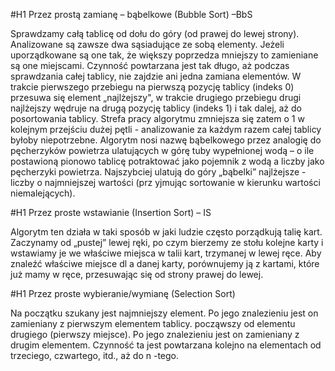 #H1 Przez prostą zamianę – bąbelkowe (Bubble Sort) –BbS
<p>Sprawdzamy całą tablicę od dołu do góry (od prawej do lewej strony). Analizowane są 
zawsze  dwa  sąsiadujące  ze  sobą  elementy.  Jeżeli  uporządkowane  są  one  tak,  że  większy 
poprzedza mniejszy to zamieniane są one miejscami. Czynność powtarzana jest tak długo, 
aż 
podczas   sprawdzania   całej   tablicy,   nie   zajdzie   ani   jedna   zamiana   elementów. 
W trakcie
pierwszego przebiegu na pierwszą pozycję tablicy (indeks 
0) 
przesuwa się
element
„najlżejszy", w trakcie drugiego przebiegu drugi najlżejszy wędruje na drugą
pozycję
tablicy (indeks 1) 
i tak dalej, aż do 
posortowania tablicy.
Strefa pracy algorytmu zmniejsza się 
zatem  o  1  w  kolejnym  przejściu  dużej  pętli
-
analizowanie  za  każdym  razem  całej  tablicy 
byłoby 
niepotrzebne.
Algorytm  nosi  nazwę  bąbelkowego  przez  analogię 
do  pęcherzyków  powietrza 
ulatujących  w  górę  tuby  wypełnionej  wodą 
–
o  ile  postawioną  pionowo  tablicę  potraktować 
jako pojemnik z wodą a liczby jako pęcherzyki powietrza. Najszybciej ulatują do góry „bąbelki” 
najlżejsze 
-
liczby  o  najmniejszej  wartości  (prz
yjmując  sortowanie  w  kierunku  wartości 
niemalejących).</p>
<p></p>
#H1 Przez proste wstawianie (Insertion Sort) – IS
<p>Algorytm ten działa w taki sposób w jaki ludzie często porządkują talię kart. Zaczynamy od 
„pustej”  lewej  ręki,  po  czym  bierzemy  ze  stołu  kolejne  karty  i  wstawiamy  je  we  właściwe 
miejsca w talii kart, trzymanej  w lewej ręce.  Aby  znaleźć  właściwe miejsce dl
a  danej karty, 
porównujemy ją z kartami, które już mamy w ręce, przesuwając się od strony prawej do lewej.</p> 
<p></p>
#H1 Przez proste wybieranie/wymianę (Selection Sort) 
<p>Na  początku  szukany  jest  najmniejszy  element.  Po  jego  znalezieniu  jest  on  zamieniany  z 
pierwszym  elementem  tablicy. 
począwszy od
elementu drugiego (pierwszy 
miejsce).  Po  jego  znalezieniu  jest  on  zamieniany  z  drugim  elementem.  Czynność  ta  jest 
powtarzana kolejno na
elementach od trzeciego, czwartego, itd., aż do n -tego. </p>



